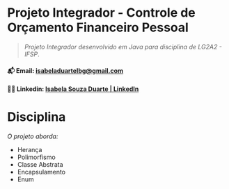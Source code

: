 # Projeto Integrador - Controle de Orçamento Financeiro Pessoal

> *Projeto Integrador desenvolvido em Java para disciplina de LG2A2 - IFSP*.
#### 📬 Email: isabeladuartelbg@gmail.com
#### 🙎🏻 Linkedin: [Isabela Souza Duarte | LinkedIn](https://www.linkedin.com/in/isabeladuarte/)

# Disciplina
*O projeto aborda:*
- Herança
- Polimorfismo
- Classe Abstrata
- Encapsulamento
- Enum

